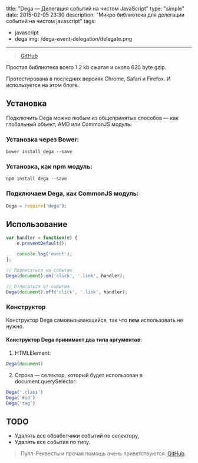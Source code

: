 title: "Dega — Делегация событий на чистом JavaScript"
type: "simple"
date: 2015-02-05 23:30
description: "Микро библиотека для делегации событий на чистом javascript"
tags:
- javascript
- dega
img: /dega-event-delegation/delegate.png
---

> [GitHub](https://github.com/d4rkr00t/Dega)

<p class="-notice">
Простая библиотека всего 1.2 kb сжатая и около 620 byte gzip.
</p>

Протестирована в последних версиях Chrome, Safari и Firefox. И используется на этом блоге.

## Установка

Подключить Dega можно любым из общепринятых способов — как глобальный объект, AMD или CommonJS модуль.

### Установка через Bower:
```
bower install dega --save
```

### Установка, как npm модуль:
```
npm install dega --save
```

### Подключаем Dega, как CommonJS модуль:
```js
Dega = require('dega');
```

## Использование
```js
var handler = function(e) {
    e.preventDefault();

    console.log('event');
};

// Подписаться на событие
Dega(document).on('click', '.link', handler);

// Отписаться от события
Dega(document).off('click', '.link', handler);
```

### Конструктор

Конструктор Dega самовызывающийся, так что __new__ использовать не нужно.

#### Конструктор Dega принимает два типа аргументов:

1) HTMLElement:
```js
Dega(document)
```

2) Строка — селектор, который будет использован в document.querySelector:
```js
Dega('.class')
Dega('#id')
Dega('tag')
```

## TODO

* Удалять все обработчики событий по селектору,
* Удалять все события по типу.

> Пулл-Реквесты и прочая помощь очень приветствуются. [GitHub](https://github.com/d4rkr00t/Dega).
